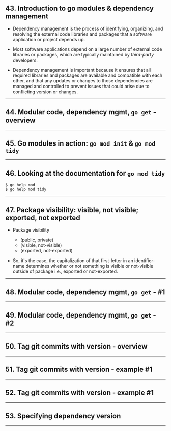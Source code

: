 ## 43. Introduction to go modules & dependency management

* Dependency management is the process of identifying, organizing, and resolving the external code libraries and packages that a software application or project depends up.

* Most software applications depend on a large number of external code libraries or packages, which are typically maintained by *third-party* developers.

* Dependency management is important because it ensures that all required libraries and packages are available and compatible with each other, and that any updates or changes to those dependencies are managed and controlled to prevent issues that could arise due to conflicting version or changes.

***

## 44. Modular code, dependency mgmt, `go get` - overview

***

## 45. Go modules in action: `go mod init` & `go mod tidy`

***

## 46. Looking at the documentation for `go mod tidy`

```
$ go help mod
$ go help mod tidy
```

***

## 47. Package visibility: visible, not visible; exported, not exported

* Package visibility
    * (public, private)
    * (visible, not-visible)
    * (exported, not-exported)

* So, it's the case, the capitalization of that first-letter in an identifier-name determines whether or not something is visible or not-visible outside of package i.e., exported or not-exported.
***

## 48. Modular code, dependency mgmt, `go get` - #1

***

## 49. Modular code, dependency mgmt, `go get` - #2

***

## 50. Tag git commits with version - overview

***

## 51. Tag git commits with version - example #1

***

## 52. Tag git commits with version - example #1

***

## 53. Specifying dependency version
***
